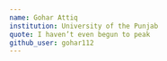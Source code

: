 ```yaml
---
name: Gohar Attiq
institution: University of the Punjab
quote: I haven’t even begun to peak
github_user: gohar112
---
```

